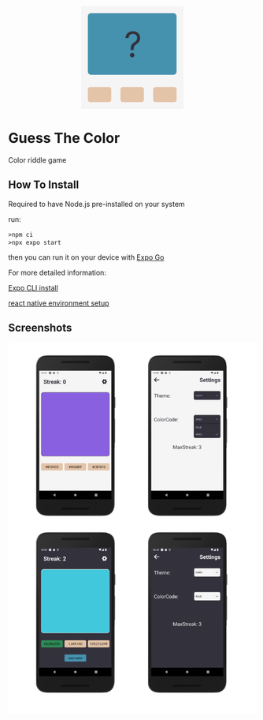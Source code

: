 <p align="center">
  <img alt="Guess The color logo" src="./assets/icon.png" width="208">
</p>

# Guess The Color

Color riddle game

## How To Install

Required to have Node.js pre-installed on your system

run:

```
>npm ci
>npx expo start
```

then you can run it on your device with [Expo Go](https://expo.dev/client)

For more detailed information:

[Expo CLI install](https://docs.expo.dev/get-started/installation/)

[react native environment setup](https://reactnative.dev/docs/environment-setup)


## Screenshots

![Screen](/assets/screens.png)